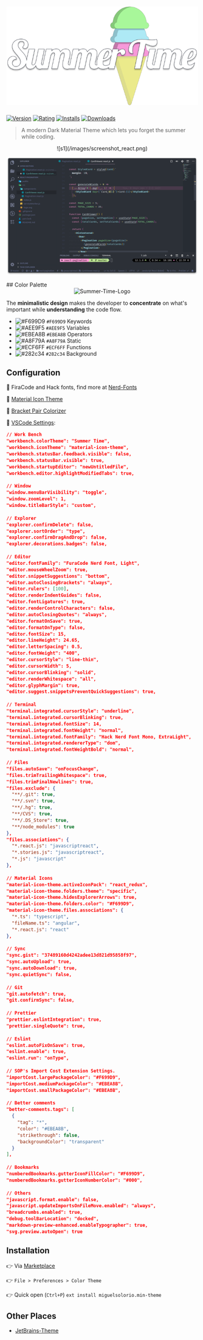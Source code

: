 <div align="center">

# [![Logo](/images/logo-github.png)](https://marketplace.visualstudio.com/items?itemName=DennisVash.summer-time#overview)

</div>

[![Version](https://vsmarketplacebadge.apphb.com/version-short/DennisVash.summer-time.svg?subject=Summer%20Time&colorA=2B303B&colorB=A8F79A)](https://marketplace.visualstudio.com/items?itemName=DennisVash.summer-time) [![Rating](https://vsmarketplacebadge.apphb.com/rating/DennisVash.summer-time.svg?label=Ratings&colorA=2B303B&colorB=AEE9F5)](https://marketplace.visualstudio.com/items?itemName=DennisVash.summer-time) [![Installs](https://vsmarketplacebadge.apphb.com/installs/DennisVash.summer-time.svg?label=Installs&colorA=2B303B&colorB=F699D9)](https://marketplace.visualstudio.com/items?itemName=DennisVash.summer-time) [![Downloads](https://vsmarketplacebadge.apphb.com/downloads/DennisVash.summer-time.svg?label=Downloads&colorA=2B303B&colorB=EBEA8B)](https://marketplace.visualstudio.com/items?itemName=DennisVash.summer-time)

> A modern Dark Material Theme which lets you forget the summer while coding.

<div align="center">
![s1](/images/screenshot_react.png)

![s1](/images/screenshot_editor.png)
</div>
## Color Palette

<div align="center">
    <img src="https://user-images.githubusercontent.com/27515937/52947285-f4f36b00-337e-11e9-9d42-06537443c648.png" alt="Summer-Time-Logo" width="300px" />
</div>

The **minimalistic design** makes the developer to **concentrate** on what's important while **understanding** the code flow.

- ![#F699D9](https://placehold.it/15/F699D9/000000?text=+) `#F699D9` Keywords
- ![#AEE9F5](https://placehold.it/15/AEE9F5/000000?text=+) `#AEE9F5` Variables
- ![#EBEA8B](https://placehold.it/15/EBEA8B/000000?text=+) `#EBEA8B` Operators
- ![#A8F79A](https://placehold.it/15/A8F79A/000000?text=+) `#A8F79A` Static
- ![#ECF6FF](https://placehold.it/15/ECF6FF/000000?text=+) `#ECF6FF` Functions
- ![#282c34](https://placehold.it/15/282c34/000000?text=+) `#282c34` Background

## Configuration

:strawberry: FiraCode and Hack fonts, find more at [Nerd-Fonts](https://github.com/ryanoasis/nerd-fonts)

:strawberry: [Material Icon Theme](https://marketplace.visualstudio.com/items?itemName=DennisVash.summer-time)

:strawberry: [Bracket Pair Colorizer](https://marketplace.visualstudio.com/items?itemName=CoenraadS.bracket-pair-colorizer)

:construction_worker: [VSCode Settings](https://code.visualstudio.com/docs/getstarted/settings):

```json
// Work Bench
"workbench.colorTheme": "Summer Time",
"workbench.iconTheme": "material-icon-theme",
"workbench.statusBar.feedback.visible": false,
"workbench.statusBar.visible": true,
"workbench.startupEditor": "newUntitledFile",
"workbench.editor.highlightModifiedTabs": true,

// Window
"window.menuBarVisibility": "toggle",
"window.zoomLevel": 1,
"window.titleBarStyle": "custom",

// Explorer
"explorer.confirmDelete": false,
"explorer.sortOrder": "type",
"explorer.confirmDragAndDrop": false,
"explorer.decorations.badges": false,

// Editor
"editor.fontFamily": "FuraCode Nerd Font, Light",
"editor.mouseWheelZoom": true,
"editor.snippetSuggestions": "bottom",
"editor.autoClosingBrackets": "always",
"editor.rulers": [100],
"editor.renderIndentGuides": false,
"editor.fontLigatures": true,
"editor.renderControlCharacters": false,
"editor.autoClosingQuotes": "always",
"editor.formatOnSave": true,
"editor.formatOnType": false,
"editor.fontSize": 15,
"editor.lineHeight": 24.65,
"editor.letterSpacing": 0.5,
"editor.fontWeight": "400",
"editor.cursorStyle": "line-thin",
"editor.cursorWidth": 5,
"editor.cursorBlinking": "solid",
"editor.renderWhitespace": "all",
"editor.glyphMargin": true,
"editor.suggest.snippetsPreventQuickSuggestions": true,

// Terminal
"terminal.integrated.cursorStyle": "underline",
"terminal.integrated.cursorBlinking": true,
"terminal.integrated.fontSize": 14,
"terminal.integrated.fontWeight": "normal",
"terminal.integrated.fontFamily": "Hack Nerd Font Mono, ExtraLight",
"terminal.integrated.rendererType": "dom",
"terminal.integrated.fontWeightBold": "normal",

// Files
"files.autoSave": "onFocusChange",
"files.trimTrailingWhitespace": true,
"files.trimFinalNewlines": true,
"files.exclude": {
  "**/.git": true,
  "**/.svn": true,
  "**/.hg": true,
  "**/CVS": true,
  "**/.DS_Store": true,
  "**/node_modules": true
},
"files.associations": {
  "*.react.js": "javascriptreact",
  "*.stories.js": "javascriptreact",
  "*.js": "javascript"
},

// Material Icons
"material-icon-theme.activeIconPack": "react_redux",
"material-icon-theme.folders.theme": "specific",
"material-icon-theme.hidesExplorerArrows": true,
"material-icon-theme.folders.color": "#F699D9",
"material-icon-theme.files.associations": {
  "*.ts": "typescript",
  "fileName.ts": "angular",
  "*.react.js": "react"
},

// Sync
"sync.gist": "37489160d4242adee13d821d95858f97",
"sync.autoUpload": true,
"sync.autoDownload": true,
"sync.quietSync": false,

// Git
"git.autofetch": true,
"git.confirmSync": false,

// Prettier
"prettier.eslintIntegration": true,
"prettier.singleQuote": true,

// Eslint
"eslint.autoFixOnSave": true,
"eslint.enable": true,
"eslint.run": "onType",

// SOP's Import Cost Extension Settings.
"importCost.largePackageColor": "#F699D9",
"importCost.mediumPackageColor": "#EBEA8B",
"importCost.smallPackageColor": "#EBEA8B",

// Better comments
"better-comments.tags": [
  {
    "tag": "*",
    "color": "#EBEA8B",
    "strikethrough": false,
    "backgroundColor": "transparent"
  }
],

// Bookmarks
"numberedBookmarks.gutterIconFillColor": "#F699D9",
"numberedBookmarks.gutterIconNumberColor": "#000",

// Others
"javascript.format.enable": false,
"javascript.updateImportsOnFileMove.enabled": "always",
"breadcrumbs.enabled": true,
"debug.toolBarLocation": "docked",
"markdown-preview-enhanced.enableTypographer": true,
"svg.preview.autoOpen": true
```

## Installation

👉 Via [Marketplace](https://marketplace.visualstudio.com/items?itemName=DennisVash.summer-time#overview)

👉 `File > Preferences > Color Theme`

👉 Quick open (`Ctrl+P`) `ext install miguelsolorio.min-theme`

## Other Places

- [JetBrains-Theme](https://github.com/denvash/summer-time-theme-jetbrains)
